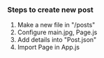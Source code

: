 ### Steps to create new post
1. Make a new file in "/posts" 
2. Configure main.jpg, Page.js
3. Add details into "Post.json"
4. Import Page in App.js